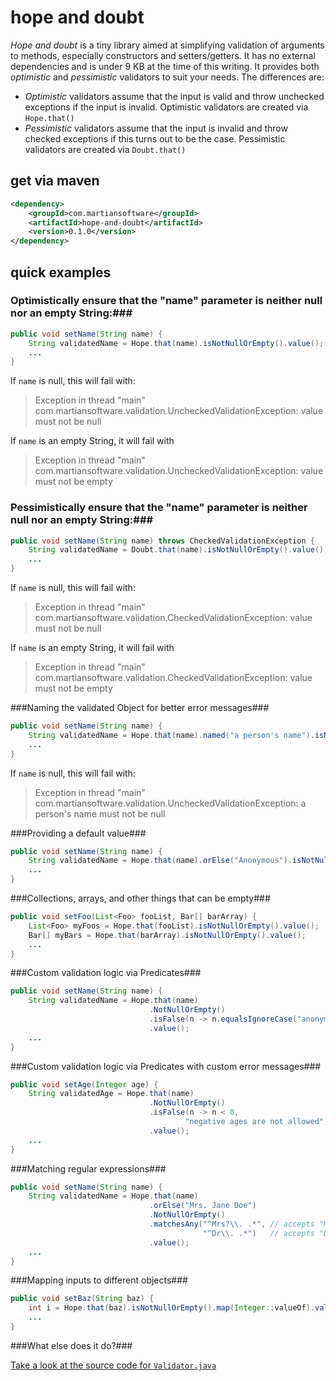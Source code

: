 hope and doubt
=============

*Hope and doubt* is a tiny library aimed at simplifying validation of arguments to methods, especially constructors and setters/getters.  It has no external dependencies and is under 9 KB at the time of this writing.
It provides both *optimistic* and *pessimistic* validators to suit your needs.  The differences are:
  * *Optimistic* validators assume that the input is valid and throw unchecked exceptions if the input is invalid.  Optimistic validators are created via `Hope.that()`
  * *Pessimistic* validators assume that the input is invalid and throw checked exceptions if this turns out to be the case.  Pessimistic validators are created via `Doubt.that()`

get via maven
--------------------
```xml
<dependency>
    <groupId>com.martiansoftware</groupId>
    <artifactId>hope-and-doubt</artifactId>
    <version>0.1.0</version>
</dependency>
```
quick examples
----------------------

### Optimistically ensure that the "name" parameter is neither null nor an empty String:###
```java
public void setName(String name) {
    String validatedName = Hope.that(name).isNotNullOrEmpty().value();
    ...
}
```

If `name` is null, this will fail with:
>Exception in thread "main" com.martiansoftware.validation.UncheckedValidationException: value must not be null

If `name` is an empty String, it will fail with
>Exception in thread "main" com.martiansoftware.validation.UncheckedValidationException: value must not be empty

### Pessimistically ensure that the "name" parameter is neither null nor an empty String:###
```java
public void setName(String name) throws CheckedValidationException {
    String validatedName = Doubt.that(name).isNotNullOrEmpty().value();
    ...
}
```

If `name` is null, this will fail with:
>Exception in thread "main" com.martiansoftware.validation.CheckedValidationException: value must not be null

If `name` is an empty String, it will fail with
>Exception in thread "main" com.martiansoftware.validation.CheckedValidationException: value must not be empty

###Naming the validated Object for better error messages###
```java
public void setName(String name) {
    String validatedName = Hope.that(name).named("a person's name").isNotNullOrEmpty().value();
    ...
}
```

If `name` is null, this will fail with:
>Exception in thread "main" com.martiansoftware.validation.UncheckedValidationException: a person's name must not be null


###Providing a default value###
```java
public void setName(String name) {
    String validatedName = Hope.that(name).orElse("Anonymous").isNotNullOrEmpty().value();
    ...
}
```

###Collections, arrays, and other things that can be empty###
```java
public void setFoo(List<Foo> fooList, Bar[] barArray) {
    List<Foo> myFoos = Hope.that(fooList).isNotNullOrEmpty().value();
    Bar[] myBars = Hope.that(barArray).isNotNullOrEmpty().value();
    ...
}
```

###Custom validation logic via Predicates###
```java
public void setName(String name) {
    String validatedName = Hope.that(name)
                               .NotNullOrEmpty()
                               .isFalse(n -> n.equalsIgnoreCase("anonymous"))
                               .value();
    ...
}
```

###Custom validation logic via Predicates with custom error messages###
```java
public void setAge(Integer age) {
    String validatedAge = Hope.that(name)
                               .NotNullOrEmpty()
                               .isFalse(n -> n < 0,
                                       "negative ages are not allowed")
                               .value();
    ...
}
```

###Matching regular expressions###
```java
public void setName(String name) {
    String validatedName = Hope.that(name)
                               .orElse("Mrs. Jane Doe")
                               .NotNullOrEmpty()
                               .matchesAny("^Mrs?\\. .*", // accepts "Mr. or "Mrs."
                                           "^Dr\\. .*")   // accepts "Dr."
                               .value();
    ...
}
```

###Mapping inputs to different objects###
```java
public void setBaz(String baz) {
    int i = Hope.that(baz).isNotNullOrEmpty().map(Integer::valueOf).value();
    ...
}
```


###What else does it do?###

[Take a look at the source code for `Validator.java`](src/main/java/com/martiansoftware/validation/Validator.java)
